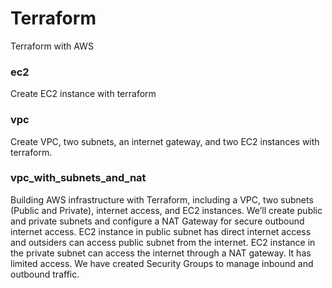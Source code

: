 # Terraform
Terraform with AWS

### ec2  
Create EC2 instance with terraform

### vpc  
Create VPC, two subnets, an internet gateway, and two EC2 instances with terraform.

### vpc_with_subnets_and_nat  
Building AWS infrastructure with Terraform, including a VPC, two subnets (Public and Private), internet access, and EC2 instances. We’ll create public and private subnets and configure a NAT Gateway for secure outbound internet access. EC2 instance in public subnet has direct internet access and outsiders can access public subnet from the internet. EC2 instance in the private subnet can access the internet through a NAT gateway. It has limited access. We have created Security Groups to manage inbound and outbound traffic.
